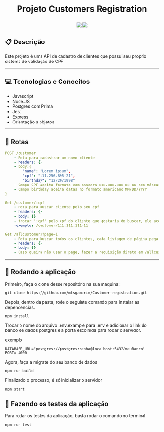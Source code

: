 # <p align = "center"> Projeto Customers Registration </p>

<p align = "center">
   <img src="https://img.shields.io/badge/author-Matheus Amorim-4dae71?style=flat-square" />
   <img src="https://img.shields.io/github/languages/count/mtsgamorim/Customer-registration?color=4dae71&style=flat-square" />
</p>

## :clipboard: Descrição

Este projeto é uma API de cadastro de clientes que possui seu proprio sistema de validação de CPF

---

## :computer: Tecnologias e Conceitos

- Javascript
- Node.JS
- Postgres com Prima
- Jest
- Express
- Orientação a objetos

---

## :rocket: Rotas

```yml
POST /customer
    - Rota para cadastrar um novo cliente
    - headers: {}
    - body:{
        "name": "Lorem ipsum",
        "cpf": "111.256.895-21",
        "birthday": "12/20/1998"
    - Campo CPF aceita formato com mascara xxx.xxx.xxx-xx ou sem máscara xxxxxxxxxxx
    - Campo birthday aceita datas no formato americano MM/DD/YYYY
}
```

```yml
Get /customer/:cpf
    - Rota para buscar cliente pelo seu cpf
    - headers: {}
    - body: {}
    - trocar ':cpf' pelo cpf do cliente que gostaria de buscar, ele aceita cpf com máscara xxx.xxx.xxx-xx ou sem xxxxxxxxxxx
    -exemplo: /customer/111.111.111-11


```

```yml
Get /allcustomers?page=1
    - Rota para buscar todos os clientes, cada listagem de página pega os 10 primeiros clientes
    - headers: {}
    - body: {}
    - Caso queira não usar o page, fazer a requisição direto em /allcustomers retorna todos os clientes.
```

---

## 🏁 Rodando a aplicação

Primeiro, faça o clone desse repositório na sua maquina:

```
git clone https://github.com/mtsgamorim/Customer-registration.git
```

Depois, dentro da pasta, rode o seguinte comando para instalar as dependencias.

```
npm install
```

Trocar o nome do arquivo .env.example para .env e adicionar o link do banco de dados postgres e a porta escolhida para rodar o servidor.

exemplo

```
DATABASE_URL="postgres://postgres:senha@localhost:5432/meuBanco"
PORT= 4000
```

Agora, faça a migrate do seu banco de dados

```
npm run build
```

Finalizado o processo, é só inicializar o servidor

```
npm start
```

## 🏁 Fazendo os testes da aplicação

Para rodar os testes da aplicação, basta rodar o comando no terminal

```
npm run test
```
